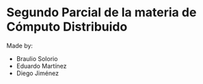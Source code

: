 # Segundo Parcial de la materia de Cómputo Distribuido

Made by:

-   Braulio Solorio
-   Eduardo Martínez
-   Diego Jiménez
